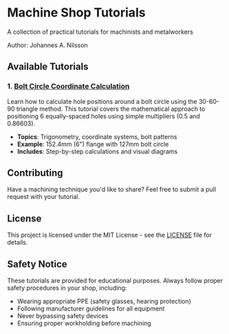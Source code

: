 # Machine Shop Tutorials

A collection of practical tutorials for machinists and metalworkers

Author: Johannes A. Nilsson

## Available Tutorials

### 1. [Bolt Circle Coordinate Calculation](./bolt_circle_coordinates/README.md)
Learn how to calculate hole positions around a bolt circle using the 30-60-90 triangle method. This tutorial covers the mathematical approach to positioning 6 equally-spaced holes using simple multipliers (0.5 and 0.86603).

- **Topics**: Trigonometry, coordinate systems, bolt patterns
- **Example**: 152.4mm (6") flange with 127mm bolt circle
- **Includes**: Step-by-step calculations and visual diagrams

## Contributing

Have a machining technique you'd like to share? Feel free to submit a pull request with your tutorial.

## License

This project is licensed under the MIT License - see the [LICENSE](LICENSE) file for details.

## Safety Notice

These tutorials are provided for educational purposes. Always follow proper safety procedures in your shop, including:
- Wearing appropriate PPE (safety glasses, hearing protection)
- Following manufacturer guidelines for all equipment
- Never bypassing safety devices
- Ensuring proper workholding before machining